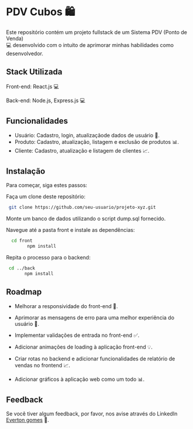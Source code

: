 
# PDV Cubos 🛍️

Este repositório contém um projeto fullstack de um Sistema PDV (Ponto de Venda)  
💻 desenvolvido com o intuito de aprimorar minhas habilidades como desenvolvedor.


## Stack Utilizada

Front-end: React.js 💻

Back-end: Node.js, Express.js 💻


##     Funcionalidades

- Usuário: Cadastro, login, atualizaçãode dados de usuário 👤.
- Produto: Cadastro, atualização, listagem e exclusão de produtos 📊.
- Cliente: Cadastro, atualização e listagem de clientes 📈.


## Instalação

Para começar, siga estes passos:

 Faça um clone deste repositório:

```bash
 git clone https://github.com/seu-usuario/projeto-xyz.git
```
Monte um banco de dados utilizando o script dump.sql fornecido.

Navegue até a pasta front e instale as dependências:

```bash
  cd front
        npm install
```
Repita o processo para o backend:

```bash
 cd ../back
       npm install
```
    
## Roadmap

- Melhorar a responsividade do front-end 📱.

- Aprimorar as mensagens de erro para uma melhor experiência do usuário 🤔.
- Implementar validações de entrada no front-end ✅.
- Adicionar animações de loading à aplicação front-end 💡.
- Criar rotas no backend e adicionar funcionalidades de relatório de vendas no frontend 📈.
- Adicionar gráficos à aplicação web como um todo 📊.

## Feedback

Se você tiver algum feedback, por favor, nos avise através do LinkedIn [Everton gomes](https://www.linkedin.com/in/everton-gomes-n/) 💌.

